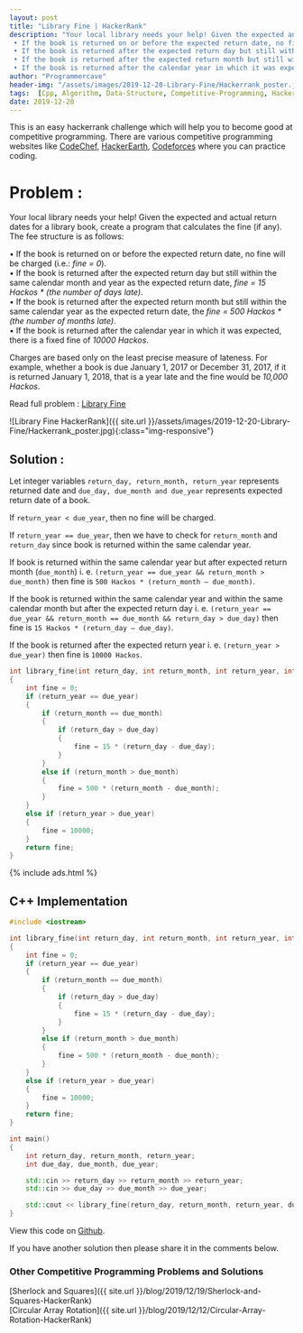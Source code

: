 ```yaml
---
layout: post
title: "Library Fine | HackerRank"
description: "Your local library needs your help! Given the expected and actual return dates for a library book, create a program that calculates the fine (if any). The fee structure is as follows: 
 • If the book is returned on or before the expected return date, no fine will be charged (i.e.: fine = 0).
 • If the book is returned after the expected return day but still within the same calendar month and year as the expected return date, fine = 15 Hackos * (the number of days late).
 • If the book is returned after the expected return month but still within the same calendar year as the expected return date, the fine = 500 Hackos * (the number of months late). 
 • If the book is returned after the calendar year in which it was expected, there is a fixed fine of 10000 Hackos."
author: "Programmercave"
header-img: "/assets/images/2019-12-20-Library-Fine/Hackerrank_poster.jpg"
tags:  [Cpp, Algorithm, Data-Structure, Competitive-Programming, Hackerrank]
date: 2019-12-20
---
```




This is an easy hackerrank challenge which will help you to become good at competitive programming. There are various competitive programming websites like [CodeChef](https://www.codechef.com/), [HackerEarth](https://www.hackerearth.com/challenges/), [Codeforces](https://codeforces.com/) where you can practice coding.

<h1>Problem : </h1>

Your local library needs your help! Given the expected and actual return dates for a library book, create a program that calculates the fine (if any). The fee structure is as follows: 

 • If the book is returned on or before the expected return date, no fine will be charged (i.e.: *fine = 0*).<br/>
 • If the book is returned after the expected return day but still within the same calendar month and year as the expected return date, *fine = 15 Hackos * (the number of days late)*.<br/>
 • If the book is returned after the expected return month but still within the same calendar year as the expected return date, the *fine = 500 Hackos * (the number of months late)*. <br/>
 • If the book is returned after the calendar year in which it was expected, there is a fixed fine of *10000 Hackos*.

Charges are based only on the least precise measure of lateness. For example, whether a book is due January 1, 2017 or December 31, 2017, if it is returned January 1, 2018, that is a year late and the fine would be *10,000 Hackos*.
 
Read full problem : [Library Fine](https://www.hackerrank.com/challenges/library-fine/problem)

![Library Fine HackerRank]({{ site.url }}/assets/images/2019-12-20-Library-Fine/Hackerrank_poster.jpg){:class="img-responsive"}

<h2>Solution : </h2>

Let integer variables `return_day, return_month, return_year` represents returned date and `due_day, due_month and due_year` represents expected return date of a book.

If `return_year < due_year`, then no fine will be charged.

If `return_year == due_year`, then we have to check for `return_month` and `return_day` since book is returned within the same calendar year. 

If book is returned within the same calendar year but after expected return month (`due_month`) i. e. `(return_year == due_year && return_month > due_month)` then fine is `500 Hackos * (return_month – due_month)`.

If the book is returned within the same calendar year and within the same calendar month but after the expected return day i. e. `(return_year == due_year && return_month == due_month && return_day > due_day)` then fine is `15 Hackos * (return_day – due_day)`.

If the book is returned after the expected return year i. e. `(return_year > due_year)` then fine is `10000 Hackos`.

```cpp
int library_fine(int return_day, int return_month, int return_year, int due_day, int due_month, int due_year) 
{
    int fine = 0;
    if (return_year == due_year)
    {
        if (return_month == due_month)
        {
            if (return_day > due_day)
            {
                fine = 15 * (return_day - due_day);
            }
        }
        else if (return_month > due_month)
        {
            fine = 500 * (return_month - due_month);
        }
    }
    else if (return_year > due_year)
    {
        fine = 10000;
    }
    return fine;
}
```

{% include ads.html %}<br/>

<h2>C++ Implementation</h2>

```cpp
#include <iostream>

int library_fine(int return_day, int return_month, int return_year, int due_day, int due_month, int due_year) 
{
    int fine = 0;
    if (return_year == due_year)
    {
        if (return_month == due_month)
        {
            if (return_day > due_day)
            {
                fine = 15 * (return_day - due_day);
            }
        }
        else if (return_month > due_month)
        {
            fine = 500 * (return_month - due_month);
        }
    }
    else if (return_year > due_year)
    {
        fine = 10000;
    }
    return fine;
}

int main()
{
    int return_day, return_month, return_year;
    int due_day, due_month, due_year;

    std::cin >> return_day >> return_month >> return_year;
    std::cin >> due_day >> due_month >> due_year;

    std::cout << library_fine(return_day, return_month, return_year, due_day, due_month, due_year) << "\n";
}    
```

View this code on [Github](https://github.com/{{site.github_username}}/Competitive-Programming/blob/master/Hackerrank/Library_Fine.cpp).

If you have another solution then please share it in the comments below.

<h3>Other Competitive Programming Problems and Solutions</h3>
[Sherlock and Squares]({{ site.url }}/blog/2019/12/19/Sherlock-and-Squares-HackerRank)<br/>
[Circular Array Rotation]({{ site.url }}/blog/2019/12/12/Circular-Array-Rotation-HackerRank)<br/>


